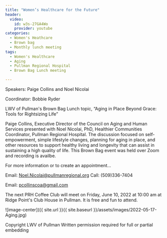 ```yaml
---
title: "Women’s Healthcare for the Future"
header:
  video:
    id: w3s-27GA4Wo
    provider: youtube
categories:
  - Women's Heathcare
  - Brown bag
  - Monthly lunch meeting
tags:
  - Women's Healthcare
  - Aging
  - Pullman Regional Hospital
  - Brown Bag Lunch meeting

---
```


Speakers: Paige Collins and Noel Nicolai

Coordinator: Bobbie Ryder

LWV of Pullman's Brown Bag Lunch topic, “Aging in Place Beyond Grace: Tools for Rightsizing Life”

Paige Collins, Executive Director of the Council on Aging and Human Services presented with Noel Nicolai, PhD, Healthier Communities Coordinator, Pullman Regional Hospital. The discussion focused on self-empowerment, simple lifestyle changes, planning for aging in place, and other resources to support healthy living and longevity that can assist in sustaining a high quality of life. 
This Brown Bag event was held over Zoom and recording is availbe.

For more information or to create an appointment...

Email: Noel.Nicolai@pullmanregional.org
Call: (509)336-7404

Email: pcollinscoa@gmail.com

 The next PRH Coffee Club will meet on Friday, June 10, 2022 at 10:00 am at Ridge Point's Club House in Pullman.  It is free and fun to attend. 

![image-center]({{ site.url }}{{ site.baseurl }}/assets/images/2022-05-17-Aging.jpg)

Copyright LWV of Pullman
Written permission required for full or partial embedding

<!---change the title to whatever you want the post to be titled
change the ID out to the end of the youtube link https://youtu.be/r61ARK4Qv9c -->
